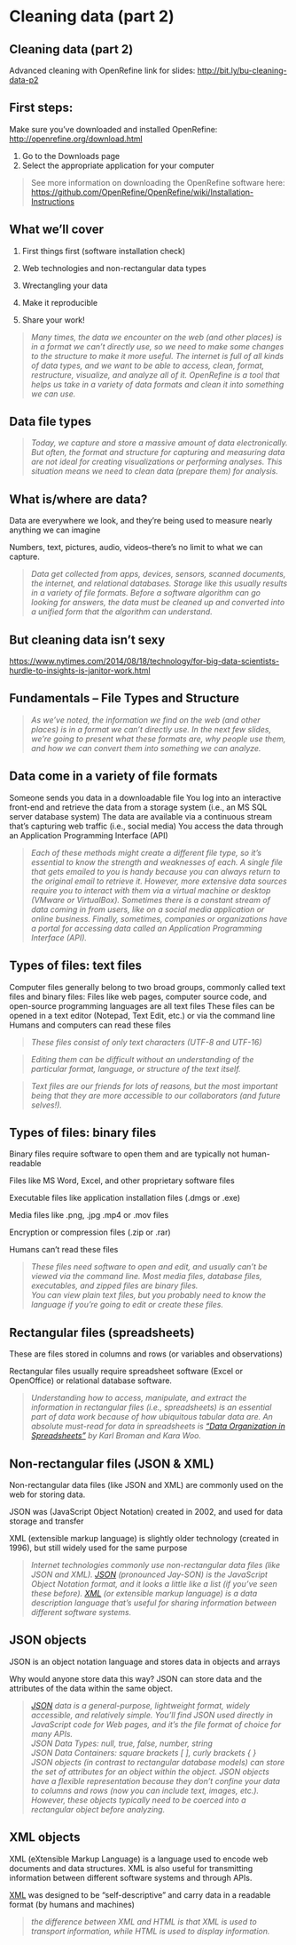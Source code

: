 Cleaning data (part 2)
================

## Cleaning data (part 2)

Advanced cleaning with OpenRefine link for slides:
<http://bit.ly/bu-cleaning-data-p2>

## First steps:

Make sure you’ve downloaded and installed OpenRefine:
<http://openrefine.org/download.html>

1)  Go to the Downloads page
2)  Select the appropriate application for your computer

> See more information on downloading the OpenRefine software here:
> <https://github.com/OpenRefine/OpenRefine/wiki/Installation-Instructions>

## What we’ll cover

1.  First things first (software installation check)

2.  Web technologies and non-rectangular data types

3.  Wrectangling your data

4.  Make it reproducible

5.  Share your work\!

> *Many times, the data we encounter on the web (and other places) is in
> a format we can’t directly use, so we need to make some changes to the
> structure to make it more useful.* *The internet is full of all kinds
> of data types, and we want to be able to access, clean, format,
> restructure, visualize, and analyze all of it. OpenRefine is a tool
> that helps us take in a variety of data formats and clean it into
> something we can use.*

## Data file types

> *Today, we capture and store a massive amount of data electronically.
> But often, the format and structure for capturing and measuring data
> are not ideal for creating visualizations or performing analyses. This
> situation means we need to clean data (prepare them) for analysis.*

## What is/where are data?

Data are everywhere we look, and they’re being used to measure nearly
anything we can imagine

Numbers, text, pictures, audio, videos–there’s no limit to what we can
capture.

> *Data get collected from apps, devices, sensors, scanned documents,
> the internet, and relational databases. Storage like this usually
> results in a variety of file formats. Before a software algorithm can
> go looking for answers, the data must be cleaned up and converted into
> a unified form that the algorithm can understand.*

## But cleaning data isn’t sexy

<https://www.nytimes.com/2014/08/18/technology/for-big-data-scientists-hurdle-to-insights-is-janitor-work.html>

## Fundamentals – File Types and Structure

> *As we’ve noted, the information we find on the web (and other places)
> is in a format we can’t directly use. In the next few slides, we’re
> going to present what these formats are, why people use them, and how
> we can convert them into something we can analyze.*

## Data come in a variety of file formats

Someone sends you data in a downloadable file You log into an
interactive front-end and retrieve the data from a storage system (i.e.,
an MS SQL server database system) The data are available via a
continuous stream that’s capturing web traffic (i.e., social media) You
access the data through an Application Programming Interface (API)

> *Each of these methods might create a different file type, so it’s
> essential to know the strength and weaknesses of each. A single file
> that gets emailed to you is handy because you can always return to the
> original email to retrieve it. However, more extensive data sources
> require you to interact with them via a virtual machine or desktop
> (VMware or VirtualBox). Sometimes there is a constant stream of data
> coming in from users, like on a social media application or online
> business. Finally, sometimes, companies or organizations have a portal
> for accessing data called an Application Programming Interface (API).*

## Types of files: text files

Computer files generally belong to two broad groups, commonly called
text files and binary files: Files like web pages, computer source code,
and open-source programming languages are all text files These files can
be opened in a text editor (Notepad, Text Edit, etc.) or via the command
line Humans and computers can read these files

> *These files consist of only text characters (UTF-8 and UTF-16)*

> *Editing them can be difficult without an understanding of the
> particular format, language, or structure of the text itself.*

> *Text files are our friends for lots of reasons, but the most
> important being that they are more accessible to our collaborators
> (and future selves\!).*

## Types of files: binary files

Binary files require software to open them and are typically not
human-readable

Files like MS Word, Excel, and other proprietary software files

Executable files like application installation files (.dmgs or .exe)

Media files like .png, .jpg .mp4 or .mov files

Encryption or compression files (.zip or .rar)

Humans can’t read these files

> *These files need software to open and edit, and usually can’t be
> viewed via the command line. Most media files, database files,
> executables, and zipped files are binary files.*  
> *You can view plain text files, but you probably need to know the
> language if you’re going to edit or create these files.*

## Rectangular files (spreadsheets)

These are files stored in columns and rows (or variables and
observations)

Rectangular files usually require spreadsheet software (Excel or
OpenOffice) or relational database software.

> *Understanding how to access, manipulate, and extract the information
> in rectangular files (i.e., spreadsheets) is an essential part of data
> work because of how ubiquitous tabular data are. An absolute must-read
> for data in spreadsheets is [“Data Organization in
> Spreadsheets”](https://www.tandfonline.com/doi/full/10.1080/00031305.2017.1375989)
> by Karl Broman and Kara Woo.*

## Non-rectangular files (JSON & XML)

Non-rectangular data files (like JSON and XML) are commonly used on the
web for storing data.

JSON was (JavaScript Object Notation) created in 2002, and used for data
storage and transfer

XML (extensible markup language) is slightly older technology (created
in 1996), but still widely used for the same purpose

> *Internet technologies commonly use non-rectangular data files (like
> JSON and XML). [JSON](https://www.json.org/) (pronounced Jay-SON) is
> the JavaScript Object Notation format, and it looks a little like a
> list (if you’ve seen these before).
> [XML](https://en.wikipedia.org/wiki/XML) (or extensible markup
> language) is a data description language that’s useful for sharing
> information between different software systems.*

## JSON objects

JSON is an object notation language and stores data in objects and
arrays

Why would anyone store data this way? JSON can store data and the
attributes of the data within the same object.

> *[JSON](https://www.json.org/) data is a general-purpose, lightweight
> format, widely accessible, and relatively simple. You’ll find JSON
> used directly in JavaScript code for Web pages, and it’s the file
> format of choice for many APIs.*  
> *JSON Data Types: null, true, false, number, string*  
> *JSON Data Containers: square brackets \[ \], curly brackets { }*  
> *JSON objects (in contrast to rectangular database models) can store
> the set of attributes for an object within the object. JSON objects
> have a flexible representation because they don’t confine your data to
> columns and rows (now you can include text, images, etc.).*  
> *However, these objects typically need to be coerced into a
> rectangular object before analyzing.*

## XML objects

XML (eXtensible Markup Language) is a language used to encode web
documents and data structures. XML is also useful for transmitting
information between different software systems and through APIs.

[XML](https://en.wikipedia.org/wiki/XML) was designed to be
“self-descriptive” and carry data in a readable format (by humans and
machines)

> *the difference between XML and HTML is that XML is used to transport
> information, while HTML is used to display information.*
